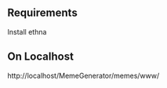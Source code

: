 Requirements
------------

Install ethna


On Localhost
------------


http://localhost/MemeGenerator/memes/www/